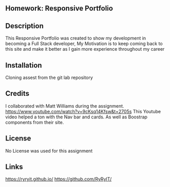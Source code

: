 ## Homework: Responsive Portfolio


## Description 
This Responsive Portfolio was created to show my development in becoming a Full Stack developer, My Motivation is to keep coming back to this site and make it better as I gain more experience throughout my career

## Installation
Cloning assest from the git lab repository

## Credits
I collaborated with Matt Williams during the assignment.  https://www.youtube.com/watch?v=9cKsq14Kfsw&t=2705s This Youtube video helped a ton with the Nav bar and cards. As well as Boostrap components from their site.


## License
No License was used for this assignment

## Links
https://ryryit.github.io/
https://github.com/RyRyIT/
